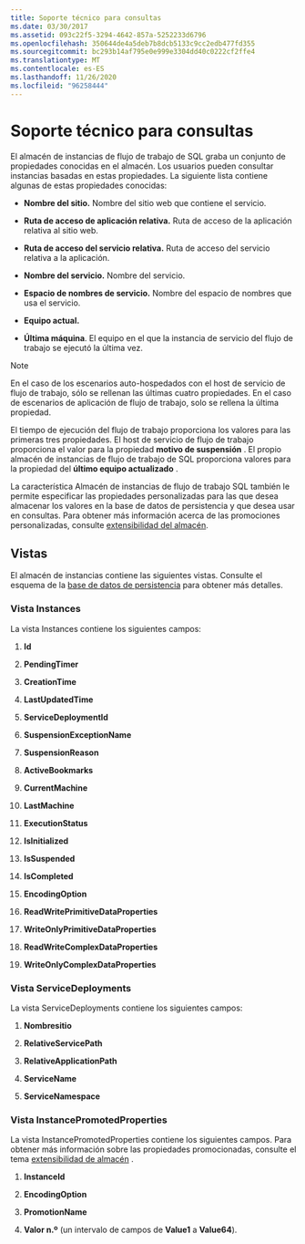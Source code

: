 ```yaml
---
title: Soporte técnico para consultas
ms.date: 03/30/2017
ms.assetid: 093c22f5-3294-4642-857a-5252233d6796
ms.openlocfilehash: 350644de4a5deb7b8dcb5133c9cc2edb477fd355
ms.sourcegitcommit: bc293b14af795e0e999e3304dd40c0222cf2ffe4
ms.translationtype: MT
ms.contentlocale: es-ES
ms.lasthandoff: 11/26/2020
ms.locfileid: "96258444"
---
```

# <a name="support-for-queries"></a>Soporte técnico para consultas

El almacén de instancias de flujo de trabajo de SQL graba un conjunto de propiedades conocidas en el almacén. Los usuarios pueden consultar instancias basadas en estas propiedades. La siguiente lista contiene algunas de estas propiedades conocidas:  
  
- **Nombre del sitio.** Nombre del sitio web que contiene el servicio.  
  
- **Ruta de acceso de aplicación relativa.** Ruta de acceso de la aplicación relativa al sitio web.  
  
- **Ruta de acceso del servicio relativa.** Ruta de acceso del servicio relativa a la aplicación.  
  
- **Nombre del servicio.** Nombre del servicio.  
  
- **Espacio de nombres de servicio.** Nombre del espacio de nombres que usa el servicio.  
  
- **Equipo actual.**  
  
- **Última máquina**. El equipo en el que la instancia de servicio del flujo de trabajo se ejecutó la última vez.  
  
> [!NOTE]
> En el caso de los escenarios auto-hospedados con el host de servicio de flujo de trabajo, sólo se rellenan las últimas cuatro propiedades. En el caso de escenarios de aplicación de flujo de trabajo, solo se rellena la última propiedad.  
  
 El tiempo de ejecución del flujo de trabajo proporciona los valores para las primeras tres propiedades. El host de servicio de flujo de trabajo proporciona el valor para la propiedad **motivo de suspensión** . El propio almacén de instancias de flujo de trabajo de SQL proporciona valores para la propiedad del **último equipo actualizado** .  
  
 La característica Almacén de instancias de flujo de trabajo SQL también le permite especificar las propiedades personalizadas para las que desea almacenar los valores en la base de datos de persistencia y que desea usar en consultas. Para obtener más información acerca de las promociones personalizadas, consulte [extensibilidad del almacén](store-extensibility.md).  
  
## <a name="views"></a>Vistas  

 El almacén de instancias contiene las siguientes vistas. Consulte el esquema de la [base de datos de persistencia](persistence-database-schema.md) para obtener más detalles.  
  
### <a name="the-instances-view"></a>Vista Instances  

 La vista Instances contiene los siguientes campos:  
  
1. **Id**  
  
2. **PendingTimer**  
  
3. **CreationTime**  
  
4. **LastUpdatedTime**  
  
5. **ServiceDeploymentId**  
  
6. **SuspensionExceptionName**  
  
7. **SuspensionReason**  
  
8. **ActiveBookmarks**  
  
9. **CurrentMachine**  
  
10. **LastMachine**  
  
11. **ExecutionStatus**  
  
12. **IsInitialized**  
  
13. **IsSuspended**  
  
14. **IsCompleted**  
  
15. **EncodingOption**  
  
16. **ReadWritePrimitiveDataProperties**  
  
17. **WriteOnlyPrimitiveDataProperties**  
  
18. **ReadWriteComplexDataProperties**  
  
19. **WriteOnlyComplexDataProperties**  
  
### <a name="the-servicedeployments-view"></a>Vista ServiceDeployments  

 La vista ServiceDeployments contiene los siguientes campos:  
  
1. **Nombresitio**  
  
2. **RelativeServicePath**  
  
3. **RelativeApplicationPath**  
  
4. **ServiceName**  
  
5. **ServiceNamespace**  
  
### <a name="the-instancepromotedproperties-view"></a>Vista InstancePromotedProperties  

 La vista InstancePromotedProperties contiene los siguientes campos. Para obtener más información sobre las propiedades promocionadas, consulte el tema [extensibilidad de almacén](store-extensibility.md) .  
  
1. **InstanceId**  
  
2. **EncodingOption**  
  
3. **PromotionName**  
  
4. **Valor n.º** (un intervalo de campos de **Value1** a **Value64**).
